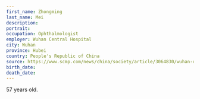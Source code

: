 ```yaml
---
first_name: Zhongming
last_name: Mei
description: 
portrait: 
occupation: Ophthalmologist
employer: Wuhan Central Hospital
city: Wuhan
province: Hubei
country: People's Republic of China
source: https://www.scmp.com/news/china/society/article/3064830/wuhan-doctor-who-worked-whistle-blower-li-wenliang-dies-after
birth_date: 
death_date: 
---
```


57 years old.